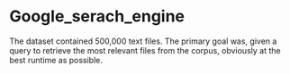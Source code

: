# Google_serach_engine
The dataset contained 500,000 text files. The primary goal was, given a query to retrieve the most relevant files from the corpus, obviously at the best runtime as possible.  
